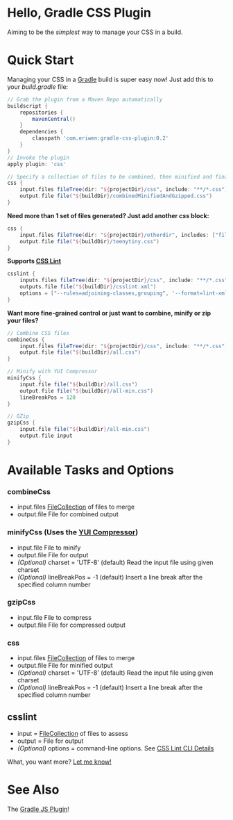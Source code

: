 # Hello, Gradle CSS Plugin #
Aiming to be the *simplest* way to manage your CSS in a build.

# Quick Start #
Managing your CSS in a [Gradle](http://gradle.org) build is super easy now! Just add this to your *build.gradle* file:

```groovy
// Grab the plugin from a Maven Repo automatically
buildscript {
    repositories {
        mavenCentral()
    }
    dependencies {
        classpath 'com.eriwen:gradle-css-plugin:0.2'
    }
}
// Invoke the plugin
apply plugin: 'css'

// Specify a collection of files to be combined, then minified and finally GZip compressed.
css {
    input.files fileTree(dir: "${projectDir}/css", include: "**/*.css")
    output.file file("${buildDir}/combinedMinifiedAndGzipped.css")
}
```

**Need more than 1 set of files generated? Just add another *css* block:**

```groovy
css {
    input.files fileTree(dir: "${projectDir}/otherdir", includes: ["file1.css", "file2.css"])
    output.file file("${buildDir}/teenytiny.css")
}
```

**Supports [CSS Lint](http://csslint.net)**
```groovy
csslint {
	inputs.files fileTree(dir: "${projectDir}/css", include: "**/*.css")
	outputs.file file("${buildDir}/csslint.xml")
	options = ["--rules=adjoining-classes,grouping", '--format=lint-xml']
}
```

**Want more fine-grained control or just want to combine, minify or zip your files?**

```groovy
// Combine CSS files
combineCss {
    input.files fileTree(dir: "${projectDir}/css", include: "**/*.css")
    output.file file("${buildDir}/all.css")
}

// Minify with YUI Compressor
minifyCss {
    input.file file("${buildDir}/all.css")
    output.file file("${buildDir}/all-min.css")
    lineBreakPos = 120
}

// GZip
gzipCss {
    input.file file("${buildDir}/all-min.css")
    output.file input
}
```

# Available Tasks and Options #
### combineCss ###
 - input.files [FileCollection](http://gradle.org/current/docs/javadoc/org/gradle/api/file/FileCollection.html) of files to merge
 - output.file File for combined output

### minifyCss (Uses the [YUI Compressor](http://developer.yahoo.com/yui/compressor/)) ###
 - input.file File to minify
 - output.file File for output
 - *(Optional)* charset = 'UTF-8' (default) Read the input file using given charset
 - *(Optional)* lineBreakPos = -1 (default) Insert a line break after the specified column number

### gzipCss ###
 - input.file File to compress
 - output.file File for compressed output 

### css ###
 - input.files [FileCollection](http://gradle.org/current/docs/javadoc/org/gradle/api/file/FileCollection.html) of files to merge
 - output.file File for minified output
 - *(Optional)* charset = 'UTF-8' (default) Read the input file using given charset
 - *(Optional)* lineBreakPos = -1 (default) Insert a line break after the specified column number

## csslint ##
 - input = [FileCollection](http://gradle.org/current/docs/javadoc/org/gradle/api/file/FileCollection.html) of files to assess
 - output = File for output
 - *(Optional)* options = command-line options. See [CSS Lint CLI Details](https://github.com/stubbornella/csslint/wiki/Command-line-interface)

What, you want more? [Let me know!](https://github.com/eriwen/gradle-css-plugin/issues)

# See Also #
The [Gradle JS Plugin](https://github.com/eriwen/gradle-js-plugin)!
